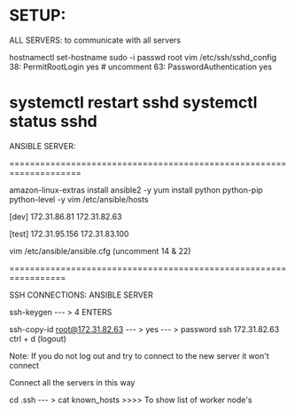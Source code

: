 SETUP:
===================================================================

ALL SERVERS: to communicate with all servers

hostnamectl set-hostname
sudo -i
passwd root
vim /etc/ssh/sshd_config
38: PermitRootLogin yes  # uncomment
63: PasswordAuthentication yes

systemctl restart sshd
systemctl status sshd
====================================================================
ANSIBLE SERVER:

====================================================================

amazon-linux-extras install ansible2 -y
yum install python python-pip python-level -y
vim /etc/ansible/hosts

[dev]
172.31.86.81
172.31.82.63

[test]
172.31.95.156
172.31.83.100

vim /etc/ansible/ansible.cfg (uncomment 14 & 22)

=================================================================


SSH CONNECTIONS: ANSIBLE SERVER

ssh-keygen  --- > 4 ENTERS

ssh-copy-id root@172.31.82.63 --- > yes --- > password
ssh 172.31.82.63
ctrl + d (logout)

Note: If you do not log out and try to connect to the new server it won't connect

Connect all the servers in this way

cd .ssh --- > cat known_hosts     >>>> To show list of worker node's 
